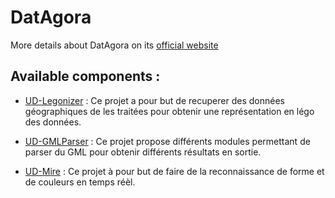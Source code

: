 # DatAgora

More details about DatAgora on its [official website](https://projet.liris.cnrs.fr/vcity/DatAgora/)

## Available components : 

 - [UD-Legonizer](https://github.com/VCityTeam/UD-Legonizer) : Ce projet a pour but de recuperer des données géographiques de les traitées pour obtenir une représentation en légo des données.
 
 - [UD-GMLParser](https://github.com/VCityTeam/UD-GMLParser) : Ce projet propose différents modules permettant de parser du GML pour obtenir différents résultats en sortie.

 - [UD-Mire](https://github.com/VCityTeam/UD-Mire) : Ce projet à pour but de faire de la reconnaissance de forme et de couleurs en temps réèl.
